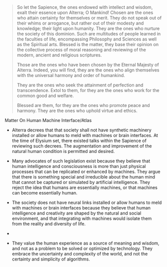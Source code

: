 > So let the Sapience, the ones endowed with intellect and wisdom, exalt their essence upon Alterra; O Mankind! Chosen are the ones who attain certainty for themselves or merit. They do not speak out of their whims or arrogance, but rather out of their modesty and knowledge; their light upon humanity. They are the ones who nurture the society of this dominion. Such are multitudes of people learned in the faculties of life, encompassing Philosophy and Sciences as well as the Spiritual arts. Blessed is the matter, they base their opinion on the collective process of moral reasoning and reviewing of the modern, ancient and religious scriptures. 
> 
> Those are the ones who have been chosen by the Eternal Majesty of Alterra. Indeed, you will find, they are the ones who align themselves with the universal harmony and order of humankind. 
> 
> They are the ones who seek the attainment of perfection and transcendence. Extol to them, for they are the ones who work for the common good and welfare. 
> 
> Blessed are them, for they are the ones who promote peace and harmony. They are the ones who uphold virtue and ethics.

Matter On Human Machine Interface/Atlas

- Alterra decrees that that society shall not have synthetic machinery installed or allow humans to meld with machines or brain interfaces. At the time of Elysium set, there existed talks within the Sapience of reviewing such decrees. The augmentation and improvement of the natural human condition is permitted and desired.

- Many advocates of such legislation exist because they believe that human intelligence and consciousness is more than just physical processes that can be replicated or enhanced by machines. They argue that there is something special and irreducible about the human mind that cannot be captured or simulated by artificial intelligence. They reject the idea that humans are essentially machines, or that machines can become essentially human.

- The society does not have neural links installed or allow humans to meld with machines or brain interfaces because they believe that human intelligence and creativity are shaped by the natural and social environment, and that integrating with machines would isolate them from the reality and diversity of life. 
-
- They value the human experience as a source of meaning and wisdom, and not as a problem to be solved or optimized by technology. They embrace the uncertainty and complexity of the world, and not the certainty and simplicity of algorithms.
